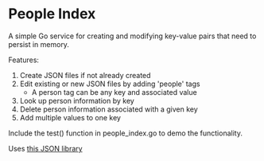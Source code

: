 # People Index
A simple Go service for creating and modifying key-value pairs that need to persist in memory.

Features:
  1) Create JSON files if not already created
  2) Edit existing or new JSON files by adding 'people' tags  
     - A person tag can be any key and associated value
  3) Look up person information by key
  4) Delete person information associated with a given key
  5) Add multiple values to one key

Include the test() function in people_index.go to demo the functionality. 

Uses <a href='https://github.com/Jeffail/gabs'> this JSON library</a>
